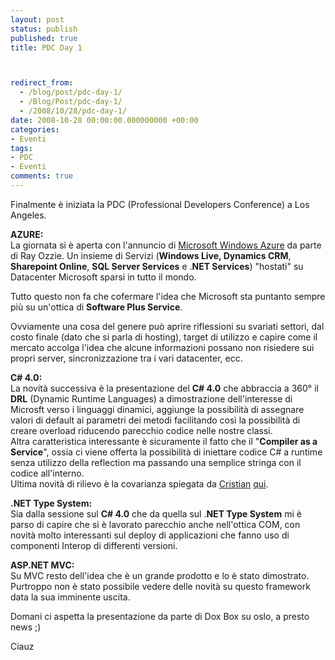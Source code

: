 ```yaml
---
layout: post
status: publish
published: true
title: PDC Day 1



redirect_from: 
  - /blog/post/pdc-day-1/
  - /Blog/Post/pdc-day-1/
  - /2008/10/28/pdc-day-1/
date: 2008-10-28 00:00:00.000000000 +00:00
categories:
- Eventi
tags:
- PDC
- Eventi
comments: true
---
```

<p><span>Finalmente &egrave; iniziata la PDC (Professional Developers Conference) a Los Angeles. </span></p><p><strong>AZURE: <br /></strong>La giornata si &egrave; aperta con l'annuncio di <a onclick="function onclick(event) { blankUrl(this.href); return false; }" href="http://www.microsoft.com/azure/">Microsoft Windows Azure</a> da parte di Ray Ozzie. Un insieme di Servizi (<strong>Windows Live, Dynamics CRM</strong>, <strong>Sharepoint Online</strong>, <strong>SQL Server Services</strong> e .<strong>NET Services</strong>) &quot;hostati&quot; su Datacenter Microsoft sparsi in tutto il mondo.</p><p>Tutto questo non fa che cofermare l'idea che Microsoft sta puntanto sempre pi&ugrave; su un'ottica di <strong>Software Plus Service</strong>.</p><p>Ovviamente una cosa del genere pu&ograve; aprire riflessioni su svariati settori, dal costo finale (dato che si parla di hosting), target di utilizzo e capire come il mercato accolga l'idea che alcune informazioni possano non risiedere sui propri server, sincronizzazione tra i vari datacenter, ecc.</p><p><strong>C# 4.0: <br /></strong>La novit&agrave; successiva &egrave; la presentazione del <strong>C# 4.0</strong> che abbraccia a 360&deg; il <strong>DRL</strong> (Dynamic Runtime Languages) a dimostrazione dell'interesse di Microsft verso i linguaggi dinamici, aggiunge la possibilit&agrave; di assegnare valori di default ai parametri dei metodi facilitando cos&igrave; la possibilit&agrave; di creare overload riducendo parecchio codice nelle nostre classi. <br />Altra caratteristica interessante &egrave; sicuramente il fatto che il &quot;<strong>Compiler as a Service</strong>&quot;, ossia ci viene offerta la possibilit&agrave; di iniettare codice C# a runtime senza utilizzo della reflection ma passando una semplice stringa con il codice all'interno. <br />Ultima novit&agrave; di rilievo &egrave; la covarianza spiegata da <a onclick="function onclick(event) { blankUrl(this.href); return false; }" href="http://blogs.aspitalia.com/ricciolo">Cristian</a> <a onclick="function onclick(event) { blankUrl(this.href); return false; }" href="http://blogs.aspitalia.com/ricciolo/post2418/riflessioni-csharp.aspx">qui</a>.</p><p><strong>.NET Type System:</strong> <br />Sia dalla sessione sul <strong>C# 4.0</strong> che da quella sul .<strong>NET Type System</strong> mi &egrave; parso di capire che si &egrave; lavorato parecchio anche nell'ottica COM, con novit&agrave; molto interessanti sul deploy di applicazioni che fanno uso di componenti Interop di differenti versioni.</p><p><strong>ASP.NET MVC:</strong> <br />Su MVC resto dell'idea che &egrave; un grande prodotto e lo &egrave; stato dimostrato. Purtroppo non &egrave; stato possibile vedere delle novit&agrave; su questo framework data la sua imminente uscita.</p><p>Domani ci aspetta la presentazione da parte di Dox Box su oslo, a presto news ;)</p><p>Ciauz</p><p>&nbsp;</p>
